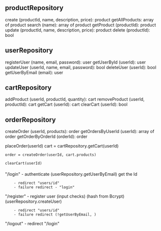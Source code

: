 ## productRepository

create (productId, name, description, price): product
getAllProducts: array of product
search (name): array of product
getProduct (productId): product
update (productId, name, description, price): product
delete (productId): bool

## userRepository

registerUser (name, email, password): user
getUserById (userId): user
updateUser (userId, name, email, password): bool
deleteUser (userId): bool
getUserByEmail (email): user

## cartRepository

addProduct (userId, productId, quantity): cart
removeProduct (userId, productId): cart
getCart (userId): cart
clearCart (userId): bool

## orderRepository

createOrder (userId, products): order
getOrdersByUserId (userId): array of order
getOrderByOrderId (orderId): order

placeOrder(userId)
cart = cartRepository.getCart(userId)

    order = createOrder(userId, cart.products)

    clearCart(userId)

####

"/login" - authenticate (userRepository.getUserByEmail) get the Id

        - redirect "users/id"
        - failure redirect - "login"

"/register" - register user (input checks) (hash from Bcrypt) (userRepository.createUser)

        - redirect "users/id"
        - failure redirect (!getUserByEmail, )

"/logout" - redirect "/login"
